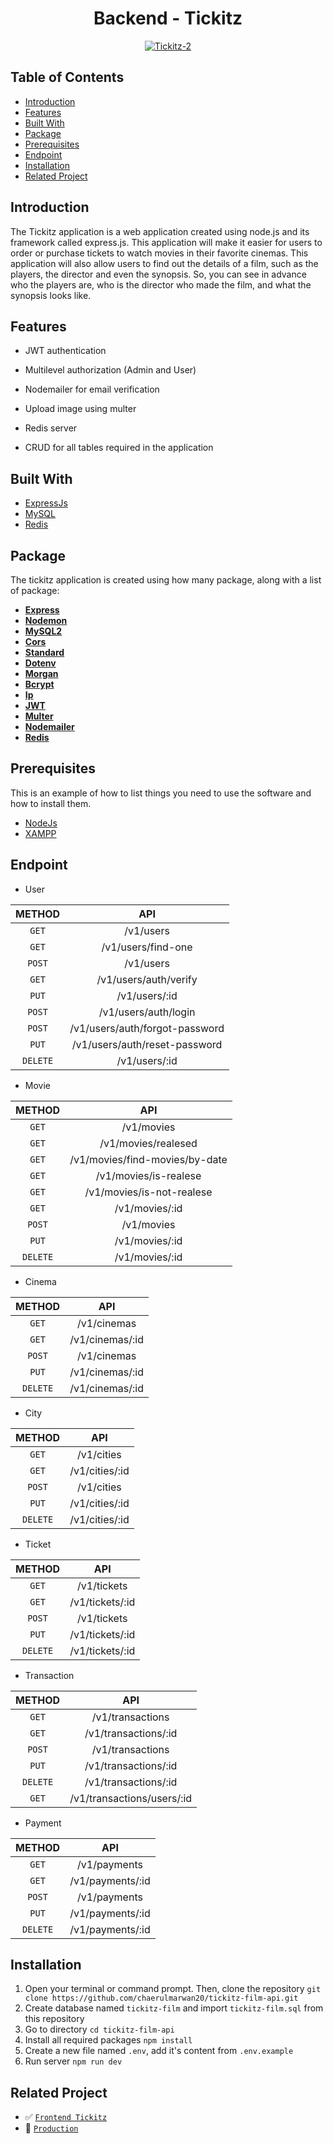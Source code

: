 <h1 align="center">Backend - Tickitz</h1>
<p align="center">
  <a href="https://booking-tickitz-film.netlify.app/" target="_blank"><img src="https://i.ibb.co/tzSzq4x/Tickitz-2.png" alt="Tickitz-2" border="0" /></a>
</p>

## Table of Contents

- [Introduction](#introduction)
- [Features](#features)
- [Built With](#built-with)
- [Package](#package)
- [Prerequisites](#prerequisites)
- [Endpoint](#endpoint)
- [Installation](#installation)
- [Related Project](#screenshots)

## Introduction

The Tickitz application is a web application created using node.js and its framework called express.js. This application will make it easier for users to order or purchase tickets to watch movies in their favorite cinemas. This application will also allow users to find out the details of a film, such as the players, the director and even the synopsis. So, you can see in advance who the players are, who is the director who made the film, and what the synopsis looks like.

## Features

- JWT authentication

- Multilevel authorization (Admin and User)

- Nodemailer for email verification

- Upload image using multer

- Redis server

- CRUD for all tables required in the application

## Built With

- [ExpressJs](https://expressjs.com/)
- [MySQL](https://www.mysql.com/)
- [Redis](https://redis.io/)

## Package

The tickitz application is created using how many package, along with a list of package:

- **[Express](https://www.npmjs.com/package/express)**
- **[Nodemon](https://www.npmjs.com/package/nodemon)**
- **[MySQL2](https://www.npmjs.com/package/mysql2)**
- **[Cors](https://www.npmjs.com/package/cors)**
- **[Standard](https://www.npmjs.com/package/standard)**
- **[Dotenv](https://www.npmjs.com/package/dotenv)**
- **[Morgan](https://www.npmjs.com/package/morgan)**
- **[Bcrypt](https://www.npmjs.com/package/bcrypt)**
- **[Ip](https://www.npmjs.com/package/ip)**
- **[JWT](https://www.npmjs.com/package/jsonwebtoken)**
- **[Multer](https://www.npmjs.com/package/multer)**
- **[Nodemailer](https://www.npmjs.com/package/nodemailer)**
- **[Redis](https://www.npmjs.com/package/redis)**

## Prerequisites

This is an example of how to list things you need to use the software and how to install them.

- [NodeJs](https://nodejs.org/en/download/)
- [XAMPP](https://www.apachefriends.org/index.html)

## Endpoint

- User

|  METHOD  |              API               |
| :------: | :----------------------------: |
|  `GET`   |           /v1/users            |
|  `GET`   |       /v1/users/find-one       |
|  `POST`  |           /v1/users            |
|  `GET`   |     /v1/users/auth/verify      |
|  `PUT`   |         /v1/users/:id          |
|  `POST`  |      /v1/users/auth/login      |
|  `POST`  | /v1/users/auth/forgot-password |
|  `PUT`   | /v1/users/auth/reset-password  |
| `DELETE` |         /v1/users/:id          |

- Movie

|  METHOD  |              API               |
| :------: | :----------------------------: |
|  `GET`   |           /v1/movies           |
|  `GET`   |      /v1/movies/realesed       |
|  `GET`   | /v1/movies/find-movies/by-date |
|  `GET`   |     /v1/movies/is-realese      |
|  `GET`   |   /v1/movies/is-not-realese    |
|  `GET`   |         /v1/movies/:id         |
|  `POST`  |           /v1/movies           |
|  `PUT`   |         /v1/movies/:id         |
| `DELETE` |         /v1/movies/:id         |

- Cinema

|  METHOD  |       API       |
| :------: | :-------------: |
|  `GET`   |   /v1/cinemas   |
|  `GET`   | /v1/cinemas/:id |
|  `POST`  |   /v1/cinemas   |
|  `PUT`   | /v1/cinemas/:id |
| `DELETE` | /v1/cinemas/:id |

- City

|  METHOD  |      API       |
| :------: | :------------: |
|  `GET`   |   /v1/cities   |
|  `GET`   | /v1/cities/:id |
|  `POST`  |   /v1/cities   |
|  `PUT`   | /v1/cities/:id |
| `DELETE` | /v1/cities/:id |

- Ticket

|  METHOD  |       API       |
| :------: | :-------------: |
|  `GET`   |   /v1/tickets   |
|  `GET`   | /v1/tickets/:id |
|  `POST`  |   /v1/tickets   |
|  `PUT`   | /v1/tickets/:id |
| `DELETE` | /v1/tickets/:id |

- Transaction

|  METHOD  |            API             |
| :------: | :------------------------: |
|  `GET`   |      /v1/transactions      |
|  `GET`   |    /v1/transactions/:id    |
|  `POST`  |      /v1/transactions      |
|  `PUT`   |    /v1/transactions/:id    |
| `DELETE` |    /v1/transactions/:id    |
|  `GET`   | /v1/transactions/users/:id |

- Payment

|  METHOD  |       API        |
| :------: | :--------------: |
|  `GET`   |   /v1/payments   |
|  `GET`   | /v1/payments/:id |
|  `POST`  |   /v1/payments   |
|  `PUT`   | /v1/payments/:id |
| `DELETE` | /v1/payments/:id |

## Installation

1. Open your terminal or command prompt. Then, clone the repository `git clone https://github.com/chaerulmarwan20/tickitz-film-api.git`
2. Create database named `tickitz-film` and import `tickitz-film.sql` from this repository
3. Go to directory `cd tickitz-film-api`
4. Install all required packages `npm install`
5. Create a new file named `.env`, add it's content from `.env.example`
6. Run server `npm run dev`

## Related Project

- :white_check_mark: [`Frontend Tickitz`](https://github.com/chaerulmarwan20/tickitz-film-frontend)
- :rocket: [`Production`](https://booking-tickitz-film.netlify.app/)
